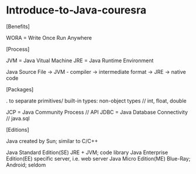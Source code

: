 # Introduce-to-Java-couresra

[Benefits]

  WORA = Write Once Run Anywhere
  
[Process]

  JVM = Java Vitual Machine
  JRE = Java Runtime Environment
  
  Java Source File -> JVM - compiler -> intermediate format -> JRE -> native code
  
[Packages]

  . to separate
  primitives/ built-in types: non-object types 
    // int, float, double
  
  JCP = Java Community Process
    // API
  JDBC = Java Database Connectivity
    // java.sql
    
 [Editions]
 
  Java created by Sun; similar to C/C++
  
  Java Standard Edition(SE)
    JRE + JVM; code library
  Java Enterprise Edition(EE)
    specific server, i.e. web server
  Java Micro Edition(ME)
    Blue-Ray; Android; seldom
  

